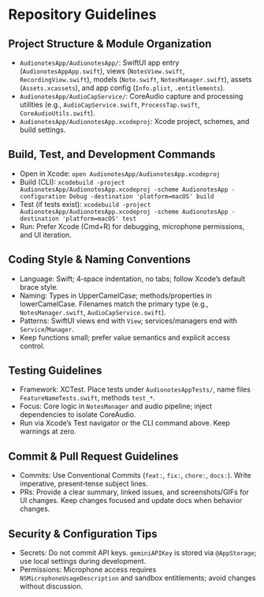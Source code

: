 # Repository Guidelines

## Project Structure & Module Organization
- `AudionotesApp/AudionotesApp/`: SwiftUI app entry (`AudionotesAppApp.swift`), views (`NotesView.swift`, `RecordingView.swift`), models (`Note.swift`, `NotesManager.swift`), assets (`Assets.xcassets`), and app config (`Info.plist`, `.entitlements`).
- `AudionotesApp/AudioCapService/`: CoreAudio capture and processing utilities (e.g., `AudioCapService.swift`, `ProcessTap.swift`, `CoreAudioUtils.swift`).
- `AudionotesApp/AudionotesApp.xcodeproj`: Xcode project, schemes, and build settings.

## Build, Test, and Development Commands
- Open in Xcode: `open AudionotesApp/AudionotesApp.xcodeproj`
- Build (CLI): `xcodebuild -project AudionotesApp/AudionotesApp.xcodeproj -scheme AudionotesApp -configuration Debug -destination 'platform=macOS' build`
- Test (if tests exist): `xcodebuild -project AudionotesApp/AudionotesApp.xcodeproj -scheme AudionotesApp -destination 'platform=macOS' test`
- Run: Prefer Xcode (Cmd+R) for debugging, microphone permissions, and UI iteration.

## Coding Style & Naming Conventions
- Language: Swift; 4‑space indentation, no tabs; follow Xcode’s default brace style.
- Naming: Types in UpperCamelCase; methods/properties in lowerCamelCase. Filenames match the primary type (e.g., `NotesManager.swift`, `AudioCapService.swift`).
- Patterns: SwiftUI views end with `View`; services/managers end with `Service`/`Manager`.
- Keep functions small; prefer value semantics and explicit access control.

## Testing Guidelines
- Framework: XCTest. Place tests under `AudionotesAppTests/`, name files `FeatureNameTests.swift`, methods `test_*`.
- Focus: Core logic in `NotesManager` and audio pipeline; inject dependencies to isolate CoreAudio.
- Run via Xcode’s Test navigator or the CLI command above. Keep warnings at zero.

## Commit & Pull Request Guidelines
- Commits: Use Conventional Commits (`feat:`, `fix:`, `chore:`, `docs:`). Write imperative, present‑tense subject lines.
- PRs: Provide a clear summary, linked issues, and screenshots/GIFs for UI changes. Keep changes focused and update docs when behavior changes.

## Security & Configuration Tips
- Secrets: Do not commit API keys. `geminiAPIKey` is stored via `@AppStorage`; use local settings during development.
- Permissions: Microphone access requires `NSMicrophoneUsageDescription` and sandbox entitlements; avoid changes without discussion.
